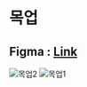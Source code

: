 
# 목업

## Figma : [Link](https://www.figma.com/file/ZzDzVc6nyHHVERPOGAeBQt/MockUp?type=whiteboard&node-id=0-1&t=edvwgIdUMWxHcTre-0)

![목업2](/uploads/8ad760999fb1f568dea4e9dd79771531/목업2.png)
![목업1](/uploads/e646c18a16dc9afa4102a4ee960ea99f/목업1.png)
